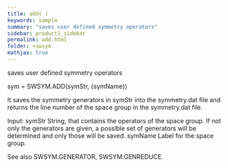 ```yaml
---
title: add( )
keywords: sample
summary: "saves user defined symmetry operators"
sidebar: product1_sidebar
permalink: add.html
folder: +swsym
mathjax: true
---
```

  saves user defined symmetry operators
 
  sym = SWSYM.ADD(symStr, {symName})
 
  It saves the symmetry generators in symStr into the symmetry.dat file and
  returns the line number of the space group in the symmetry.dat file.
 
  Input:
  symStr        String, that contains the operators of the space group. If
                not only the generators are given, a possible set of
                generators will be determined and only those will be saved.
  symName       Label for the space group.
 
  See also SWSYM.GENERATOR, SWSYM.GENREDUCE.
 
